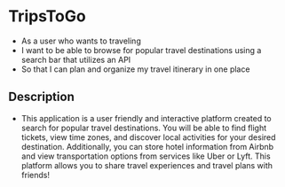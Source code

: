 # TripsToGo
- As a user who wants to traveling
- I want to be able to browse for popular travel destinations using a search bar that utilizes an API
- So that I can plan and organize my travel itinerary in one place

## Description
- This application is a user friendly and interactive platform created to search for popular travel destinations. You will be able to find flight tickets, view time zones, and discover local activities for your desired destination. Additionally, you can store hotel information from Airbnb and view transportation options from services like Uber or Lyft. This platform allows you to share travel experiences and travel plans with friends!
